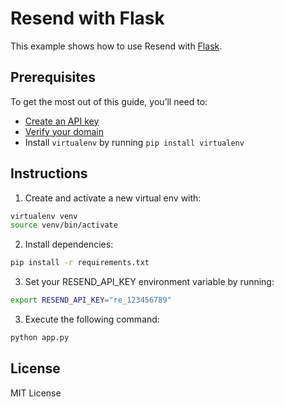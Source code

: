 # Resend with Flask

This example shows how to use Resend with [Flask](https://flask.palletsprojects.com/en/2.3.x/).

## Prerequisites

To get the most out of this guide, you’ll need to:

* [Create an API key](https://resend.com/api-keys)
* [Verify your domain](https://resend.com/domains)
* Install `virtualenv` by running `pip install virtualenv`

## Instructions

1. Create and activate a new virtual env with:

```sh
virtualenv venv
source venv/bin/activate
```

2. Install dependencies:

```sh
pip install -r requirements.txt
```

3. Set your RESEND_API_KEY environment variable by running:

```sh
export RESEND_API_KEY="re_123456789"
```

3. Execute the following command:

```sh
python app.py
```

## License

MIT License